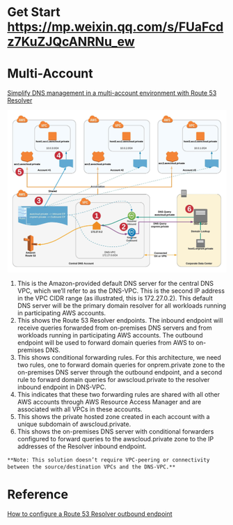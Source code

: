 # Get Start https://mp.weixin.qq.com/s/FUaFcdz7KuZJQcANRNu_ew 

# Multi-Account
[Simplify DNS management in a multi-account environment with Route 53 Resolver](https://aws.amazon.com/blogs/security/simplify-dns-management-in-a-multiaccount-environment-with-route-53-resolver/)

![resolver-cross-account](media/resolver-cross-account.jpeg)

1. This is the Amazon-provided default DNS server for the central DNS VPC, which we’ll refer to as the DNS-VPC. This is the second IP address in the VPC CIDR range (as illustrated, this is 172.27.0.2). This default DNS server will be the primary domain resolver for all workloads running in participating AWS accounts.
2. This shows the Route 53 Resolver endpoints. The inbound endpoint will receive queries forwarded from on-premises DNS servers and from workloads running in participating AWS accounts. The outbound endpoint will be used to forward domain queries from AWS to on-premises DNS.
3. This shows conditional forwarding rules. For this architecture, we need two rules, one to forward domain queries for onprem.private zone to the on-premises DNS server through the outbound endpoint, and a second rule to forward domain queries for awscloud.private to the resolver inbound endpoint in DNS-VPC.
4. This indicates that these two forwarding rules are shared with all other AWS accounts through AWS Resource Access Manager and are associated with all VPCs in these accounts.
5. This shows the private hosted zone created in each account with a unique subdomain of awscloud.private.
6. This shows the on-premises DNS server with conditional forwarders configured to forward queries to the awscloud.private zone to the IP addresses of the Resolver inbound endpoint.
```
**Note: This solution doesn’t require VPC-peering or connectivity between the source/destination VPCs and the DNS-VPC.**
```

# Reference
[How to configure a Route 53 Resolver outbound endpoint](https://aws.amazon.com/cn/premiumsupport/knowledge-center/route53-resolve-with-outbound-endpoint/)